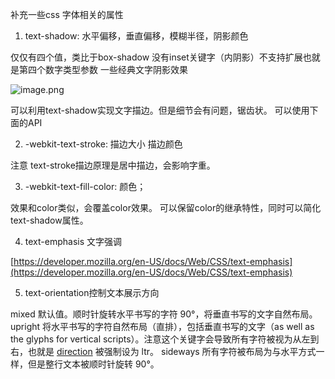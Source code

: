 补充一些css 字体相关的属性

1.  text-shadow: 水平偏移，垂直偏移，模糊半径，阴影颜色

仅仅有四个值，类比于box-shadow 没有inset关键字（内阴影）不支持扩展也就是第四个数字类型参数
一些经典文字阴影效果

![image.png](https://cdn.nlark.com/yuque/0/2024/png/647071/1704347303828-60a21eb0-d6ce-4848-b1b8-de612aedd690.png#averageHue=%238d8d8d&clientId=u50284bda-3f8d-4&from=paste&height=1420&id=u0fcd6a40&originHeight=1278&originWidth=1157&originalType=binary&ratio=0.8999999761581421&rotation=0&showTitle=false&size=210110&status=done&style=none&taskId=u0f18b959-29fb-4347-a2c6-3b8773ac47d&title=&width=1285.5555896111487)

可以利用text-shadow实现文字描边。但是细节会有问题，锯齿状。
可以使用下面的API

2. -webkit-text-stroke: 描边大小 描边颜色

注意 text-stroke描边原理是居中描边，会影响字重。

3. -webkit-text-fill-color: 颜色；

效果和color类似，会覆盖color效果。
可以保留color的继承特性，同时可以简化text-shadow属性。

4. text-emphasis 文字强调

[https://developer.mozilla.org/en-US/docs/Web/CSS/text-emphasis](https://developer.mozilla.org/en-US/docs/Web/CSS/text-emphasis)

5.  text-orientation控制文本展示方向

mixed
默认值。顺时针旋转水平书写的字符 90°，将垂直书写的文字自然布局。
upright
将水平书写的字符自然布局（直排），包括垂直书写的文字（as well as the glyphs for vertical scripts）。注意这个关键字会导致所有字符被视为从左到右，也就是 [direction](https://developer.mozilla.org/zh-CN/docs/Web/CSS/direction) 被强制设为 ltr。
sideways
所有字符被布局为与水平方式一样，但是整行文本被顺时针旋转 90°。



 
